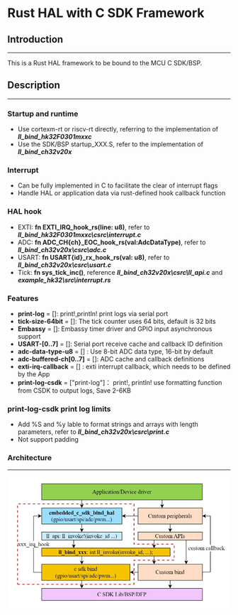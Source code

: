 # Rust HAL with C SDK Framework

## Introduction
---
This is a Rust HAL  framework to be bound to the MCU C SDK/BSP.

## Description
---
### Startup and runtime
 - Use cortexm-rt or riscv-rt directly, referring to the implementation of **_ll_bind_hk32F0301mxxc_**
 - Use the SDK/BSP startup_XXX.S, refer to the implementation of **_ll_bind_ch32v20x_**

### Interrupt
 - Can be fully implemented in C to facilitate the clear of interrupt flags
 - Handle HAL or application data via rust-defined hook callback function

### HAL hook
 - EXTI: **fn EXTI_IRQ_hook_rs(line: u8)**, refer to **_ll_bind_hk32F0301mxxc\csrc\interrupt.c_** 
 - ADC: **fn ADC_CH{ch}_EOC_hook_rs(val:AdcDataType)**, refer to **_ll_bind_ch32v20x\csrc\adc.c_** 
 - USART: **fn USART{id}_rx_hook_rs(val: u8)**, refer to **_ll_bind_ch32v20x\csrc\usart.c_** 
 - Tick: **fn sys_tick_inc()**, reference **_ll_bind_ch32v20x\csrc\ll_api.c_** and **_example_hk32\src\interrupt.rs_**  

### Features
 - **print-log** = []: print!,println! print logs via serial port
 - **tick-size-64bit** = []: The tick counter uses 64 bits, default is 32 bits
 - **Embassy** = []: Embassy timer driver and GPIO input asynchronous support
 - **USART-[0..7]** = []: Serial port receive cache and callback ID definition
 - **adc-data-type-u8** = [] : Use 8-bit ADC data type, 16-bit by default
 - **adc-buffered-ch[0..7]** = []: ADC cache and callback definitions
 - **exti-irq-callback** = [] : exti interrupt callback, which needs to be defined by the App
 - **print-log-csdk** = ["print-log"]： print!, println! use formatting function from CSDK to output logs, Save 2-6KB 

### print-log-csdk print log limits
 - Add %S and %y lable to format strings and arrays with length parameters, refer to **_ll_bind_ch32v20x\csrc\print.c_**
 - Not support padding

### Architecture
---
![输入图片说明](doc/framework.png)